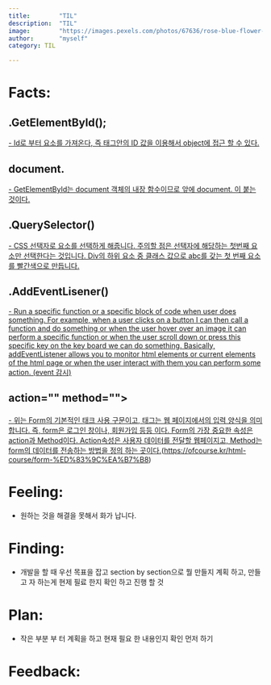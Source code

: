 ```yaml
---
title:        "TIL"
description:  "TIL"
image:        "https://images.pexels.com/photos/67636/rose-blue-flower-rose-blooms-67636.jpeg?auto=compress&cs=tinysrgb&dpr=1&w=500"
author:       "myself"
category: TIL

---
```


# Facts:
## .GetElementById();
[- Id로 부터 요소를 가져온다, 즉 태그안의 ID 값을 이용해서 object에 접근 할 수 있다.](https://itpangpang.xyz/229)

## document.
[- GetElementById는 document 객체의 내장 함수이므로 앞에 document. 이 붙는 것이다.](https://itpangpang.xyz/229p)

## .QuerySelector()
[- CSS 선택자로 요소를 선택하게 해줍니다. 주의할 점은 선택자에 해당하는 첫번째 요소만 선택한다는 것입니다. Div의 하위 요소 중 클래스 값으로 abc를 갖는 첫 번째 요소를 빨간색으로 만듭니다.](https://www.codingfactory.net/10410)

## .AddEventLisener()

[- Run a specific function or a specific block of code when user does something. For example, when a user clicks on a button I can then call a function and do something or when the user hover over an image it can perform a specific function or when the user scroll down or press this specific key on the key board we can do something. Basically, addEventListener allows you to monitor html elements or current elements of the html page or when the user interact with them you can perform some action. (event 감시)](youtube.com/watch?v=jrI0WFCCLWY)

## <Form> action="" method=""></form>
[- 위는 Form의 기본적인 태크 사용 구문이고, 태그는 웹 페이지에서의 입력 양식을 의미 합니다. 즉, form은 로그인 창이나, 회원가입 등등 이다. Form의 가장 중요한 속성은 action과 Method이다. Action속성은 사용자 데이터를 전달할 웹페이지고, Method는 form의 데이터를 전송하는 방법을 정의 하는 곳이다.](http://confluence.goldpitcher.co.kr/pages/viewpage.action?pageId=26378648)(https://ofcourse.kr/html-course/form-%ED%83%9C%EA%B7%B8)

# Feeling:

- 원하는 것을 해결을 못해서 화가 납니다.

# Finding:

- 개발을 할 때 우선 목표을 잡고 section by section으로 뭘 만들지 계획 하고, 만들고 자 하는게 현제 필료 한지 확인 하고 진행 할 것

# Plan:

- 작은 부분 부 터 계획을 하고 현재 필요 한 내용인지 확인 먼저 하기

# Feedback:

